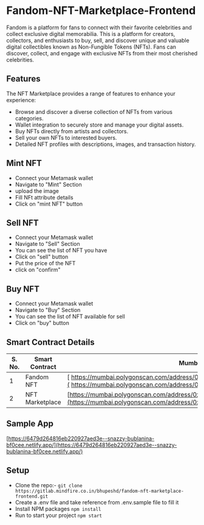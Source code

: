 # Fandom-NFT-Marketplace-Frontend

Fandom is a platform for fans to connect with their favorite celebrities and collect exclusive digital memorabilia.  This is a platform for creators, collectors, and enthusiasts to buy, sell, and discover unique and valuable digital collectibles known as Non-Fungible Tokens (NFTs).
Fans can discover, collect, and engage with exclusive NFTs from their most cherished celebrities.

## Features
The NFT Marketplace provides a range of features to enhance your experience:

- Browse and discover a diverse collection of NFTs from various categories.
- Wallet integration to securely store and manage your digital assets.
- Buy NFTs directly from artists and collectors.
- Sell your own NFTs to interested buyers.
- Detailed NFT profiles with descriptions, images, and transaction history.

## Mint NFT

- Connect your Metamask wallet
- Navigate to "Mint" Section
- upload the image
- Fill NFt attribute details
- Click on "mint NFT" button

## Sell NFT

- Connect your Metamask wallet
- Navigate to "Sell" Section
- You can see the list of NFT you have
- Click on "sell" button
- Put the price of the NFT
- click on "confirm"

## Buy NFT

- Connect your Metamask wallet
- Navigate to "Buy" Section
- You can see the list of NFT available for sell
- Click on "buy" button

## Smart Contract Details
S. No. | Smart Contract | Mumbai Matic Address |
--- | --- | --- |
1 | Fandom NFT | [ https://mumbai.polygonscan.com/address/0x66845655916Aae5358D462bFaC95a2b9c6CfC17f]( https://mumbai.polygonscan.com/address/0x66845655916Aae5358D462bFaC95a2b9c6CfC17f) |
2 | NFT Marketplace |[https://mumbai.polygonscan.com/address/0xD0dcCDD68951d37967B945c7c8801768395ed257](https://mumbai.polygonscan.com/address/0xD0dcCDD68951d37967B945c7c8801768395ed257)|

## Sample App

 [https://6479d264816eb220927aed3e--snazzy-bublanina-bf0cee.netlify.app/](https://6479d264816eb220927aed3e--snazzy-bublanina-bf0cee.netlify.app/)



## Setup

- Clone the repo:- `git clone https://gitlab.mindfire.co.in/bhupeshd/fandom-nft-marketplace-frontend.git`
- Create a .env file and take reference from .env.sample file to fill it
- Install NPM packages `npm install`
- Run to start your project  `npm start`



